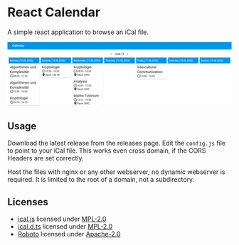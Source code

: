 # React Calendar

A simple react application to browse an iCal file.

![Example calendar](docs/example.png)

## Usage

Download the latest release from the releases page. Edit the `config.js` file to point to your iCal file. This works even cross domain, if the CORS Headers are set correctly.

Host the files with nginx or any other webserver, no dynamic webserver is required. It is limited to the root of a domain, not a subdirectory.

## Licenses

- [ical.js](https://www.npmjs.com/package/ical.js) licensed under [MPL-2.0](https://www.mozilla.org/en-US/MPL/2.0/)
- [ical.d.ts](https://github.com/etesync/ios/blob/master/src/types/ical.js.d.ts) licensed under [MPL-2.0](https://www.mozilla.org/en-US/MPL/2.0/)
- [Roboto](https://fonts.google.com/specimen/Roboto) licensed under [Apache-2.0](https://www.apache.org/licenses/LICENSE-2.0)
